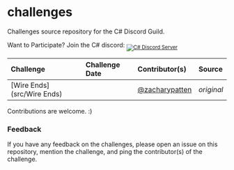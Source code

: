 # challenges

Challenges source repository for the C# Discord Guild.

Want to Participate? Join the C# discord: <sub><a href="https://discord.gg/csharp"><img src="https://img.shields.io/discord/143867839282020352?logo=discord&logoColor=ffffff&color=7389D8" title="C# Discord Server" /></a></sub>

|Challenge|Challenge Date|Contributor(s)|Source|
|:-|:-|:-|:-|
|[Wire Ends](src/Wire Ends)| |[@zacharypatten](https://github.com/ZacharyPatten)|_original_|

Contributions are welcome. :)

### Feedback

If you have any feedback on the challenges, please open an issue on this repository, mention the challenge, and ping the contributor(s) of the challenge.
